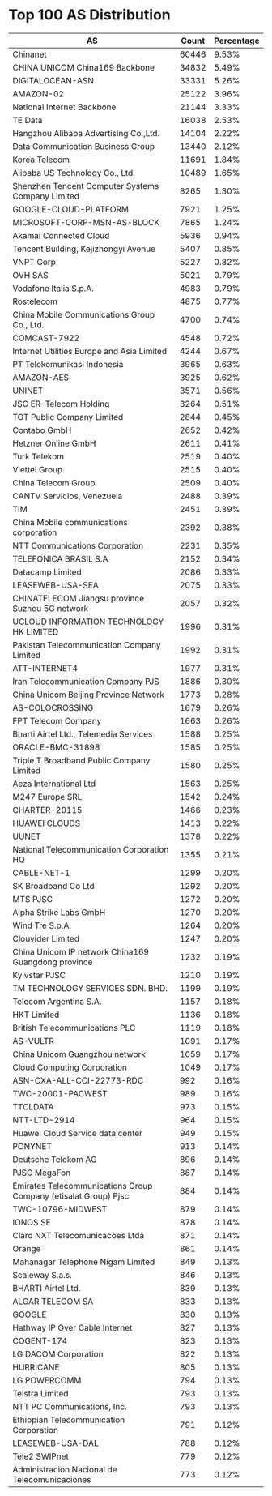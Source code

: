 # Top 100 AS Distribution
| AS | Count | Percentage |
|----|----|----|
| Chinanet | 60446 | 9.53% |
| CHINA UNICOM China169 Backbone | 34832 | 5.49% |
| DIGITALOCEAN-ASN | 33331 | 5.26% |
| AMAZON-02 | 25122 | 3.96% |
| National Internet Backbone | 21144 | 3.33% |
| TE Data | 16038 | 2.53% |
| Hangzhou Alibaba Advertising Co.,Ltd. | 14104 | 2.22% |
| Data Communication Business Group | 13440 | 2.12% |
| Korea Telecom | 11691 | 1.84% |
| Alibaba US Technology Co., Ltd. | 10489 | 1.65% |
| Shenzhen Tencent Computer Systems Company Limited | 8265 | 1.30% |
| GOOGLE-CLOUD-PLATFORM | 7921 | 1.25% |
| MICROSOFT-CORP-MSN-AS-BLOCK | 7865 | 1.24% |
| Akamai Connected Cloud | 5936 | 0.94% |
| Tencent Building, Kejizhongyi Avenue | 5407 | 0.85% |
| VNPT Corp | 5227 | 0.82% |
| OVH SAS | 5021 | 0.79% |
| Vodafone Italia S.p.A. | 4983 | 0.79% |
| Rostelecom | 4875 | 0.77% |
| China Mobile Communications Group Co., Ltd. | 4700 | 0.74% |
| COMCAST-7922 | 4548 | 0.72% |
| Internet Utilities Europe and Asia Limited | 4244 | 0.67% |
| PT Telekomunikasi Indonesia | 3965 | 0.63% |
| AMAZON-AES | 3925 | 0.62% |
| UNINET | 3571 | 0.56% |
| JSC ER-Telecom Holding | 3264 | 0.51% |
| TOT Public Company Limited | 2844 | 0.45% |
| Contabo GmbH | 2652 | 0.42% |
| Hetzner Online GmbH | 2611 | 0.41% |
| Turk Telekom | 2519 | 0.40% |
| Viettel Group | 2515 | 0.40% |
| China Telecom Group | 2509 | 0.40% |
| CANTV Servicios, Venezuela | 2488 | 0.39% |
| TIM | 2451 | 0.39% |
| China Mobile communications corporation | 2392 | 0.38% |
| NTT Communications Corporation | 2231 | 0.35% |
| TELEFONICA BRASIL S.A | 2152 | 0.34% |
| Datacamp Limited | 2086 | 0.33% |
| LEASEWEB-USA-SEA | 2075 | 0.33% |
| CHINATELECOM Jiangsu province Suzhou 5G network | 2057 | 0.32% |
| UCLOUD INFORMATION TECHNOLOGY HK LIMITED | 1996 | 0.31% |
| Pakistan Telecommunication Company Limited | 1992 | 0.31% |
| ATT-INTERNET4 | 1977 | 0.31% |
| Iran Telecommunication Company PJS | 1886 | 0.30% |
| China Unicom Beijing Province Network | 1773 | 0.28% |
| AS-COLOCROSSING | 1679 | 0.26% |
| FPT Telecom Company | 1663 | 0.26% |
| Bharti Airtel Ltd., Telemedia Services | 1588 | 0.25% |
| ORACLE-BMC-31898 | 1585 | 0.25% |
| Triple T Broadband Public Company Limited | 1580 | 0.25% |
| Aeza International Ltd | 1563 | 0.25% |
| M247 Europe SRL | 1542 | 0.24% |
| CHARTER-20115 | 1466 | 0.23% |
| HUAWEI CLOUDS | 1413 | 0.22% |
| UUNET | 1378 | 0.22% |
| National Telecommunication Corporation HQ | 1355 | 0.21% |
| CABLE-NET-1 | 1299 | 0.20% |
| SK Broadband Co Ltd | 1292 | 0.20% |
| MTS PJSC | 1272 | 0.20% |
| Alpha Strike Labs GmbH | 1270 | 0.20% |
| Wind Tre S.p.A. | 1264 | 0.20% |
| Clouvider Limited | 1247 | 0.20% |
| China Unicom IP network China169 Guangdong province | 1232 | 0.19% |
| Kyivstar PJSC | 1210 | 0.19% |
| TM TECHNOLOGY SERVICES SDN. BHD. | 1199 | 0.19% |
| Telecom Argentina S.A. | 1157 | 0.18% |
| HKT Limited | 1136 | 0.18% |
| British Telecommunications PLC | 1119 | 0.18% |
| AS-VULTR | 1091 | 0.17% |
| China Unicom Guangzhou network | 1059 | 0.17% |
| Cloud Computing Corporation | 1049 | 0.17% |
| ASN-CXA-ALL-CCI-22773-RDC | 992 | 0.16% |
| TWC-20001-PACWEST | 989 | 0.16% |
| TTCLDATA | 973 | 0.15% |
| NTT-LTD-2914 | 964 | 0.15% |
| Huawei Cloud Service data center | 949 | 0.15% |
| PONYNET | 913 | 0.14% |
| Deutsche Telekom AG | 896 | 0.14% |
| PJSC MegaFon | 887 | 0.14% |
| Emirates Telecommunications Group Company (etisalat Group) Pjsc | 884 | 0.14% |
| TWC-10796-MIDWEST | 879 | 0.14% |
| IONOS SE | 878 | 0.14% |
| Claro NXT Telecomunicacoes Ltda | 871 | 0.14% |
| Orange | 861 | 0.14% |
| Mahanagar Telephone Nigam Limited | 849 | 0.13% |
| Scaleway S.a.s. | 846 | 0.13% |
| BHARTI Airtel Ltd. | 839 | 0.13% |
| ALGAR TELECOM SA | 833 | 0.13% |
| GOOGLE | 830 | 0.13% |
| Hathway IP Over Cable Internet | 827 | 0.13% |
| COGENT-174 | 823 | 0.13% |
| LG DACOM Corporation | 822 | 0.13% |
| HURRICANE | 805 | 0.13% |
| LG POWERCOMM | 794 | 0.13% |
| Telstra Limited | 793 | 0.13% |
| NTT PC Communications, Inc. | 793 | 0.13% |
| Ethiopian Telecommunication Corporation | 791 | 0.12% |
| LEASEWEB-USA-DAL | 788 | 0.12% |
| Tele2 SWIPnet | 779 | 0.12% |
| Administracion Nacional de Telecomunicaciones | 773 | 0.12% |
